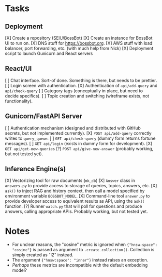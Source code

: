 # Tasks

## Deployment

[X] Create a repository (SEIU/BossBot)
[X] Create an instance for BossBot UI to run on.
[X] DNS stuff for https://bossbot.org.
[X] AWS stuff with load balancer, port forwarding, etc.
    (with much help from Nick)
[X] Deployment script to launch Gunicorn and React servers

## React/UI

[ ] Chat interface.  Sort-of done. Something is there, but needs to be prettier.
[ ] Login screen with authentication.
[X] Authentication of `api/add-query` and `api/check-query`
[ ] Category tags (conceptually in place, but need to decide specifics).
[ ] Topic creation and switching (wireframe exists, not functionality).


## Gunicorn/FastAPI Server

[ ] Authentication mechanism (designed and distributed with GitHub secrets,
    but not implemented currently).
[X] `POST api/add-query` correctly writes to `query_queue`.
[ ] `GET api/check-query` (dummy form returns fortune messages).
[ ] `GET api/login` (exists in dummy form for development).
[X] `GET api/get-new-queries`
[?] `POST api/give-new-answer` (probably working, but not tested yet).

## Inference Engine(s)

[X] Vectorizing tool for raw documents (`mk_db`)
[X] `Answer` class in `answers.py` to provide access to storage of queries,
    topics, answers, etc.
[X] `ask()` to inject RAG and history context, then call a model specified by
    environment variable `BOSSBOT_MODEL`.
[X] Command-line tool `answer.py` to provide developer access to equivalent
    results as API, using the `ask()` function.
[?] Runner `watch.py` that will poll for questions and produce answers, calling
    appropriate APIs. Probably working, but not tested yet.


# Notes

- For unclear reasons, the "cosine" metric is ignored when `{"hnsw:space":
  "cosine"}` is passed as argument to `.create_collection()`.  Collection
  is simply created as "l2" instead.
- The argument `{"hnsw:space": "inner"}` instead raises an exception.
- _Perhaps_ these metrics are incompatible with the default embedding model?
